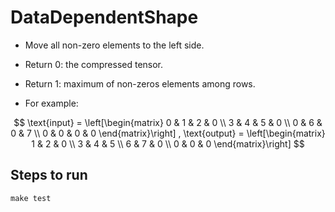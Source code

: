 # DataDependentShape

+ Move all non-zero elements to the left side.

+ Return 0: the compressed tensor.

+ Return 1: maximum of non-zeros elements among rows.

+ For example:

$$
\text{input} =
\left[\begin{matrix}
    0 & 1 & 2 & 0 \\ 3 & 4 & 5 & 0 \\ 0 & 6 & 0 & 7 \\ 0 & 0 & 0 & 0
\end{matrix}\right]
,
\text{output} =
\left[\begin{matrix}
    1 & 2 & 0 \\ 3 & 4 & 5 \\ 6 & 7 & 0 \\ 0 & 0 & 0
\end{matrix}\right]
$$

## Steps to run

```shell
make test
```
